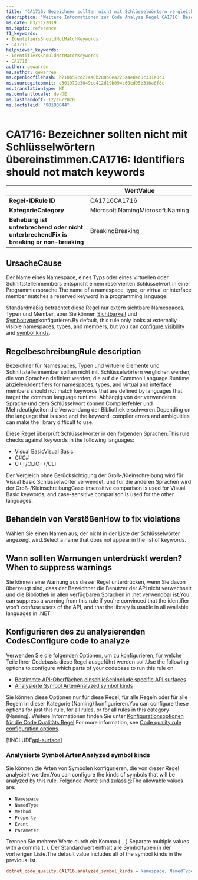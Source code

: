 ```yaml
---
title: 'CA1716: Bezeichner sollten nicht mit Schlüsselwörtern vergleichen (Code Analyse)'
description: 'Weitere Informationen zur Code Analyse Regel CA1716: Bezeichner sollten nicht mit Schlüsselwörtern vergleichen'
ms.date: 03/11/2019
ms.topic: reference
f1_keywords:
- IdentifiersShouldNotMatchKeywords
- CA1716
helpviewer_keywords:
- IdentifiersShouldNotMatchKeywords
- CA1716
author: gewarren
ms.author: gewarren
ms.openlocfilehash: b710b59cd274a0b280b0ea225a4e8ec0c331a0c3
ms.sourcegitcommit: e301979e3049ce412d19b094c60ed95b316a8f8c
ms.translationtype: MT
ms.contentlocale: de-DE
ms.lasthandoff: 12/16/2020
ms.locfileid: "98190844"
---
```

# <a name="ca1716-identifiers-should-not-match-keywords"></a><span data-ttu-id="2d2d1-103">CA1716: Bezeichner sollten nicht mit Schlüsselwörtern übereinstimmen.</span><span class="sxs-lookup"><span data-stu-id="2d2d1-103">CA1716: Identifiers should not match keywords</span></span>

| | <span data-ttu-id="2d2d1-104">Wert</span><span class="sxs-lookup"><span data-stu-id="2d2d1-104">Value</span></span> |
|-|-|
| <span data-ttu-id="2d2d1-105">**Regel-ID**</span><span class="sxs-lookup"><span data-stu-id="2d2d1-105">**Rule ID**</span></span> |<span data-ttu-id="2d2d1-106">CA1716</span><span class="sxs-lookup"><span data-stu-id="2d2d1-106">CA1716</span></span>|
| <span data-ttu-id="2d2d1-107">**Kategorie**</span><span class="sxs-lookup"><span data-stu-id="2d2d1-107">**Category**</span></span> |<span data-ttu-id="2d2d1-108">Microsoft.Naming</span><span class="sxs-lookup"><span data-stu-id="2d2d1-108">Microsoft.Naming</span></span>|
| <span data-ttu-id="2d2d1-109">**Behebung ist unterbrechend oder nicht unterbrechend**</span><span class="sxs-lookup"><span data-stu-id="2d2d1-109">**Fix is breaking or non-breaking**</span></span> |<span data-ttu-id="2d2d1-110">Breaking</span><span class="sxs-lookup"><span data-stu-id="2d2d1-110">Breaking</span></span>|

## <a name="cause"></a><span data-ttu-id="2d2d1-111">Ursache</span><span class="sxs-lookup"><span data-stu-id="2d2d1-111">Cause</span></span>

<span data-ttu-id="2d2d1-112">Der Name eines Namespace, eines Typs oder eines virtuellen oder Schnittstellenmembers entspricht einem reservierten Schlüsselwort in einer Programmiersprache.</span><span class="sxs-lookup"><span data-stu-id="2d2d1-112">The name of a namespace, type, or virtual or interface member matches a reserved keyword in a programming language.</span></span>

<span data-ttu-id="2d2d1-113">Standardmäßig betrachtet diese Regel nur extern sichtbare Namespaces, Typen und Member, aber Sie können [Sichtbarkeit](#include-specific-api-surfaces) und [Symboltypen](#analyzed-symbol-kinds)konfigurieren.</span><span class="sxs-lookup"><span data-stu-id="2d2d1-113">By default, this rule only looks at externally visible namespaces, types, and members, but you can [configure visibility](#include-specific-api-surfaces) and [symbol kinds](#analyzed-symbol-kinds).</span></span>

## <a name="rule-description"></a><span data-ttu-id="2d2d1-114">Regelbeschreibung</span><span class="sxs-lookup"><span data-stu-id="2d2d1-114">Rule description</span></span>

<span data-ttu-id="2d2d1-115">Bezeichner für Namespaces, Typen und virtuelle Elemente und Schnittstellenmember sollten nicht mit Schlüsselwörtern verglichen werden, die von Sprachen definiert werden, die auf die Common Language Runtime abzielen.</span><span class="sxs-lookup"><span data-stu-id="2d2d1-115">Identifiers for namespaces, types, and virtual and interface members should not match keywords that are defined by languages that target the common language runtime.</span></span> <span data-ttu-id="2d2d1-116">Abhängig von der verwendeten Sprache und dem Schlüsselwort können Compilerfehler und Mehrdeutigkeiten die Verwendung der Bibliothek erschweren.</span><span class="sxs-lookup"><span data-stu-id="2d2d1-116">Depending on the language that is used and the keyword, compiler errors and ambiguities can make the library difficult to use.</span></span>

<span data-ttu-id="2d2d1-117">Diese Regel überprüft Schlüsselwörter in den folgenden Sprachen:</span><span class="sxs-lookup"><span data-stu-id="2d2d1-117">This rule checks against keywords in the following languages:</span></span>

- <span data-ttu-id="2d2d1-118">Visual Basic</span><span class="sxs-lookup"><span data-stu-id="2d2d1-118">Visual Basic</span></span>
- <span data-ttu-id="2d2d1-119">C#</span><span class="sxs-lookup"><span data-stu-id="2d2d1-119">C#</span></span>
- <span data-ttu-id="2d2d1-120">C++/CLI</span><span class="sxs-lookup"><span data-stu-id="2d2d1-120">C++/CLI</span></span>

<span data-ttu-id="2d2d1-121">Der Vergleich ohne Berücksichtigung der Groß-/Kleinschreibung wird für Visual Basic Schlüsselwörter verwendet, und für die anderen Sprachen wird der Groß-/Kleinschreibung</span><span class="sxs-lookup"><span data-stu-id="2d2d1-121">Case-insensitive comparison is used for Visual Basic keywords, and case-sensitive comparison is used for the other languages.</span></span>

## <a name="how-to-fix-violations"></a><span data-ttu-id="2d2d1-122">Behandeln von Verstößen</span><span class="sxs-lookup"><span data-stu-id="2d2d1-122">How to fix violations</span></span>

<span data-ttu-id="2d2d1-123">Wählen Sie einen Namen aus, der nicht in der Liste der Schlüsselwörter angezeigt wird.</span><span class="sxs-lookup"><span data-stu-id="2d2d1-123">Select a name that does not appear in the list of keywords.</span></span>

## <a name="when-to-suppress-warnings"></a><span data-ttu-id="2d2d1-124">Wann sollten Warnungen unterdrückt werden?</span><span class="sxs-lookup"><span data-stu-id="2d2d1-124">When to suppress warnings</span></span>

<span data-ttu-id="2d2d1-125">Sie können eine Warnung aus dieser Regel unterdrücken, wenn Sie davon überzeugt sind, dass der Bezeichner die Benutzer der API nicht verwechselt und die Bibliothek in allen verfügbaren Sprachen in .net verwendbar ist.</span><span class="sxs-lookup"><span data-stu-id="2d2d1-125">You can suppress a warning from this rule if you're convinced that the identifier won't confuse users of the API, and that the library is usable in all available languages in .NET.</span></span>

## <a name="configure-code-to-analyze"></a><span data-ttu-id="2d2d1-126">Konfigurieren des zu analysierenden Codes</span><span class="sxs-lookup"><span data-stu-id="2d2d1-126">Configure code to analyze</span></span>

<span data-ttu-id="2d2d1-127">Verwenden Sie die folgenden Optionen, um zu konfigurieren, für welche Teile Ihrer Codebasis diese Regel ausgeführt werden soll.</span><span class="sxs-lookup"><span data-stu-id="2d2d1-127">Use the following options to configure which parts of your codebase to run this rule on.</span></span>

- [<span data-ttu-id="2d2d1-128">Bestimmte API-Oberflächen einschließen</span><span class="sxs-lookup"><span data-stu-id="2d2d1-128">Include specific API surfaces</span></span>](#include-specific-api-surfaces)
- [<span data-ttu-id="2d2d1-129">Analysierte Symbol Arten</span><span class="sxs-lookup"><span data-stu-id="2d2d1-129">Analyzed symbol kinds</span></span>](#analyzed-symbol-kinds)

<span data-ttu-id="2d2d1-130">Sie können diese Optionen nur für diese Regel, für alle Regeln oder für alle Regeln in dieser Kategorie (Naming) konfigurieren.</span><span class="sxs-lookup"><span data-stu-id="2d2d1-130">You can configure these options for just this rule, for all rules, or for all rules in this category (Naming).</span></span> <span data-ttu-id="2d2d1-131">Weitere Informationen finden Sie unter [Konfigurationsoptionen für die Code Qualitäts Regel](../code-quality-rule-options.md).</span><span class="sxs-lookup"><span data-stu-id="2d2d1-131">For more information, see [Code quality rule configuration options](../code-quality-rule-options.md).</span></span>

[!INCLUDE[api-surface](~/includes/code-analysis/api-surface.md)]

### <a name="analyzed-symbol-kinds"></a><span data-ttu-id="2d2d1-132">Analysierte Symbol Arten</span><span class="sxs-lookup"><span data-stu-id="2d2d1-132">Analyzed symbol kinds</span></span>

<span data-ttu-id="2d2d1-133">Sie können die Arten von Symbolen konfigurieren, die von dieser Regel analysiert werden.</span><span class="sxs-lookup"><span data-stu-id="2d2d1-133">You can configure the kinds of symbols that will be analyzed by this rule.</span></span> <span data-ttu-id="2d2d1-134">Folgende Werte sind zulässig:</span><span class="sxs-lookup"><span data-stu-id="2d2d1-134">The allowable values are:</span></span>

- `Namespace`
- `NamedType`
- `Method`
- `Property`
- `Event`
- `Parameter`

<span data-ttu-id="2d2d1-135">Trennen Sie mehrere Werte durch ein Komma ( `,` ).</span><span class="sxs-lookup"><span data-stu-id="2d2d1-135">Separate multiple values with a comma (`,`).</span></span> <span data-ttu-id="2d2d1-136">Der Standardwert enthält alle Symboltypen in der vorherigen Liste.</span><span class="sxs-lookup"><span data-stu-id="2d2d1-136">The default value includes all of the symbol kinds in the previous list.</span></span>

```ini
dotnet_code_quality.CA1716.analyzed_symbol_kinds = Namespace, NamedType, Method, Property, Event
```
